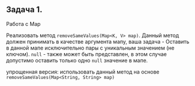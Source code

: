 ## Задача 1.
Работа с Map

Реализовать метод `removeSameValues(Map<K, V> map)`.  Данный метод должен принимать в качестве аргумента мапу, ваша задача - 
Оставить в данной мапе исключительно пары с уникальным значением (не ключом).  `null` - также может быть представлен,
в этом случае допустимо оставить только одно `null` значение в мапе.

упрощенная версия:
использовать данный метод на основе `removeSameValues(Map<String, String> map)`

